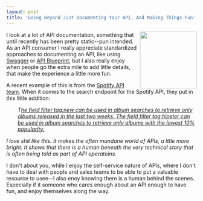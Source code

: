 ```yaml
---
layout: post
title: 'Going Beyond Just Documenting Your API, And Making Things Fun'
---
```

<p><a href="https://developer.spotify.com" target="_blank"><img style="padding: 15p;" src="https://s3.amazonaws.com/kinlane-productions/bw-icons/bw-spotify-png.png" alt="" width="150" align="right" /></a></p>
<p>I look at a lot of API documentation, something that until recently has been pretty static--pun intended. As an API consumer I really appreciate standardized approaches to documenting an API, like using <a href="http://swagger.io">Swagger</a> or <a href="http://apiblueprint.com">API Blueprint</a>, but I also really enjoy when people go the extra mile to add little details, that make the experience a little more fun.</p>
<p>A recent example of this is from the <a href="https://developer.spotify.com" target="_blank">Spotify API team</a>. When it comes to the search endpoint for the Spotify API, they put in this little addition:</p>
<p style="padding-left: 30px;"><em>T<a href="https://developer.spotify.com/web-api/search-item/" target="_blank">he field filter tag:new can be used in album searches to retrieve only albums released in the last two weeks. The field filter tag:hipster can be used in album searches to retrieve only albums with the lowest 10% popularity.</a></em></p>
<p><em>I love shit like this. It makes the often mundane world of APIs, a lttle more bright. It shows that there is a human beneath the very technical story that is often being told as part of API operatoins.&nbsp;</em></p>
<p>I don't about you, while I enjoy the self-service nature of APIs, where I don't have to deal with people and sales teams to be able to put a valuable resource to usee--I also enoy knowing there is a human behind the scenes. Especially if it someone who cares enough about an API enough to have fun, and enjoy themselves along the way.</p>